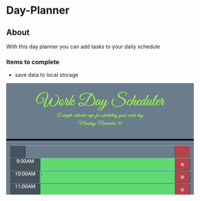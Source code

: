 # Day-Planner

## About

With this day planner you can add tasks to your daily schedule


### Items to complete 

- save data to local storage 

![ ](Images/Screen%20Shot%202020-11-30%20at%208.30.24%20AM.png)
